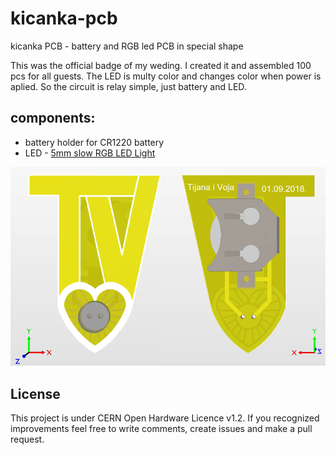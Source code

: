 # kicanka-pcb
kicanka PCB - battery and RGB led PCB in special shape

This was the official badge of my weding. I created it and assembled 100 pcs for all guests. 
The LED is multy color and changes color when power is aplied. So the circuit is relay simple, just battery and LED. 

## components:
* battery holder for CR1220 battery
* LED - [5mm slow RGB LED Light](https://www.amazon.com/100pcs-5mm-Light-change-Rainbow/dp/B00P6KYV54)

![alt text](https://github.com/VojislavM/kicanka-pcb/blob/master/pics/image1.png)

## License
This project is under CERN Open Hardware Licence v1.2.
If you recognized improvements feel free to write comments, create issues and make a pull request.
